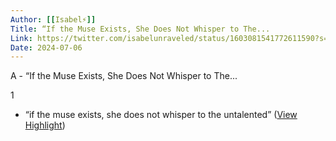 ```yaml
---
Author: [[Isabel⚡️]]
Title: “If the Muse Exists, She Does Not Whisper to The...
Link: https://twitter.com/isabelunraveled/status/1603081541772611590?s=12&t=ADoar1IVs4J4gkBas-iRWQ
Date: 2024-07-06
---
```

A - “If the Muse Exists, She Does Not Whisper to The...

1
- “if the muse exists, she does not whisper to the untalented” ([View Highlight](https://read.readwise.io/read/01gmf74sv4dd8mvb5ae30kp7kg))
